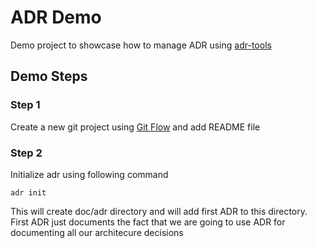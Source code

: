 # ADR Demo

Demo project to showcase how to manage ADR using [adr-tools](https://github.com/npryce/adr-tools)


## Demo Steps

### Step 1

Create a new git project using [Git Flow](https://github.com/nvie/gitflow) and add README file

### Step 2

Initialize adr using following command

```
adr init

```

This will create doc/adr directory and will add first ADR to this directory. First ADR just documents the fact that we are going to use ADR for documenting all our architecure decisions
